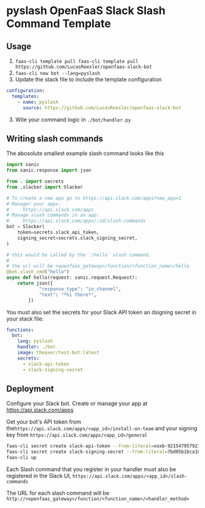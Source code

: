# pyslash OpenFaaS Slack Slash Command Template

## Usage

1. `faas-cli template pull faas-cli template pull https://github.com/LucasRoesler/openfaas-slack-bot`
2. `faas-cli new bot --lang=pyslash`
3. Update the stack file to include the template configuration
```yaml
configuration:
  templates:
    - name: pyslash
      source: https://github.com/LucasRoesler/openfaas-slack-bot
```
3. Wite your command logic in `./bot/handler.py`


## Writing slash commands
The abosolute smallest example slash command looks like this

```py
import sanic
from sanic.response import json

from . import secrets
from .slacker import Slacker

# To create a new app go to https://api.slack.com/apps?new_app=1
# Manager your apps:
#     https://api.slack.com/apps
# Manage slash commands in an app:
#     https://api.slack.com/apps/:id/slash-commands
bot = Slacker(
    token=secrets.slack_api_token,
    signing_secret=secrets.slack_signing_secret,
)

# this would be called by the `/hello` slash command.
#
# the url will be <openfaas_gateway>/function/<function_name>/hello
@bot.slash_cmd("hello")
async def hello(request: sanic.request.Request):
    return json({
            "response_type": "in_channel",
            "text": "*hi there*",
        })
```

You must also set the secrets for your Slack API token an dsigning secret in your stack file:

```yaml
functions:
  bot:
    lang: pyslash
    handler: ./bot
    image: theaxer/test-bot:latest
    secrets:
      - slack-api-token
      - slack-signing-secret
```

## Deployment
Configure your Slack bot.  Create or manage your app at https://api.slack.com/apps

Get your bot's API token from the`https://api.slack.com/apps/<app_id>/install-on-team` and your
signing key from `https://api.slack.com/apps/<app_id>/general`
```sh
faas-cli secret create slack-api-token --from-literal=xoxb-921547957923-933041549141-J0i1Nt9ZLBoL6BCEpXoGEQrK
faas-cli secret create slack-signing-secret --from-literal=7bd05b1bca10d191f69de20866c4c890
faas-cli up
```

Each Slash command that you register in your handler must also be registered in the Slack UI,
`https://api.slack.com/apps/<app_id>/slash-commands`

The URL for each slash command will be `http://<openfaas_gateway>/function/<function_name>/<handler_method>`
